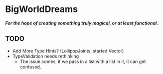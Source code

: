 # BigWorldDreams

***For the hope of creating something truly magical, or at least functional.***

## TODO
- Add More Type Hints? (LollipopJoints, started Vector)
- TypeValidation needs rethinking
	- The issue comes, if we pass in a list with a list in it, it can get confused.
